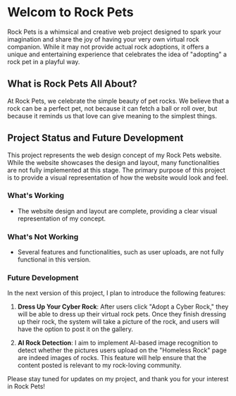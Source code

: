 # Welcom to Rock Pets
Rock Pets is a whimsical and creative web project designed to spark your imagination and share the joy of having your very own virtual rock companion. While it may not provide actual rock adoptions, it offers a unique and entertaining experience that celebrates the idea of "adopting" a rock pet in a playful way.

## What is Rock Pets All About?

At Rock Pets, we celebrate the simple beauty of pet rocks. We believe that a rock can be a perfect pet, not because it can fetch a ball or roll over, but because it reminds us that love can give meaning to the simplest things.
## Project Status and Future Development

This project represents the web design concept of my Rock Pets website. While the website showcases the design and layout, many functionalities are not fully implemented at this stage. The primary purpose of this project is to provide a visual representation of how the website would look and feel.

### What's Working

- The website design and layout are complete, providing a clear visual representation of my concept.

### What's Not Working

- Several features and functionalities, such as user uploads, are not fully functional in this version.

### Future Development

In the next version of this project, I plan to introduce the following features:

1. **Dress Up Your Cyber Rock**: After users click "Adopt a Cyber Rock," they will be able to dress up their virtual rock pets. Once they finish dressing up their rock, the system will take a picture of the rock, and users will have the option to post it on the gallery.

2. **AI Rock Detection**: I aim to implement AI-based image recognition to detect whether the pictures users upload on the "Homeless Rock" page are indeed images of rocks. This feature will help ensure that the content posted is relevant to my rock-loving community.

Please stay tuned for updates on my project, and thank you for your interest in Rock Pets!
